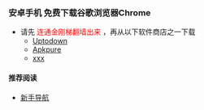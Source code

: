 ### 安卓手机 免费下载谷歌浏览器Chrome
- 请先<font color="Red"> 连通金刚梯翻墙出来 </font>，再从以下软件商店之一下载
  - [Uptodown](https://chrome.cn.uptodown.com/android/download#)
  - [Apkpure](https://m.apkpure.com/google-chrome-fast-secure/com.android.chrome/download?from=details)
  - [xxx]()

#### 推荐阅读
- [新手导航](https://a2zitpro.github.io/web/guide)
